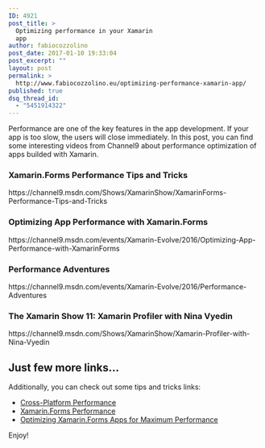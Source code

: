 ```yaml
---
ID: 4921
post_title: >
  Optimizing performance in your Xamarin
  app
author: fabiocozzolino
post_date: 2017-01-10 19:33:04
post_excerpt: ""
layout: post
permalink: >
  http://www.fabiocozzolino.eu/optimizing-performance-xamarin-app/
published: true
dsq_thread_id:
  - "5451914322"
---
```

Performance are one of the key features in the app development. If your app is too slow, the users will close immediately. In this post, you can find some interesting videos from Channel9 about performance optimization of apps builded with Xamarin.
<h3>Xamarin.Forms Performance Tips and Tricks</h3>
https://channel9.msdn.com/Shows/XamarinShow/XamarinForms-Performance-Tips-and-Tricks
<h3>Optimizing App Performance with Xamarin.Forms</h3>
https://channel9.msdn.com/events/Xamarin-Evolve/2016/Optimizing-App-Performance-with-XamarinForms
<h3>Performance Adventures</h3>
https://channel9.msdn.com/events/Xamarin-Evolve/2016/Performance-Adventures
<h3>The Xamarin Show 11: Xamarin Profiler with Nina Vyedin</h3>
https://channel9.msdn.com/Shows/XamarinShow/Xamarin-Profiler-with-Nina-Vyedin
<h2>Just few more links...</h2>
Additionally, you can check out some tips and tricks links:
<ul>
 	<li><a href="https://developer.xamarin.com/guides/cross-platform/deployment,_testing,_and_metrics/memory_perf_best_practices/">Cross-Platform Performance</a></li>
 	<li><a href="https://developer.xamarin.com/guides/xamarin-forms/deployment,_testing,_and_metrics/performance/">Xamarin.Forms Performance</a></li>
 	<li><a href="https://blog.xamarin.com/optimizing-xamarin-forms-apps-for-maximum-performance/">Optimizing Xamarin.Forms Apps for Maximum Performance</a></li>
</ul>
Enjoy!